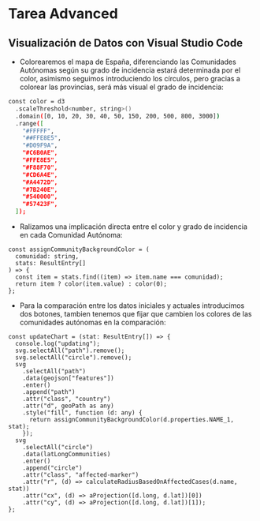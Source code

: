 # Tarea Advanced 

## Visualización de Datos con Visual Studio Code

- Colorearemos el mapa de España, diferenciando las Comunidades Autónomas según su grado de incidencia estará determinada por el color, asimismo seguimos introduciendo los círculos, pero gracias a colorear las provincias, será más visual el grado de incidencia:

```sh
const color = d3
  .scaleThreshold<number, string>()
  .domain([0, 10, 20, 30, 40, 50, 150, 200, 500, 800, 3000])
  .range([
    "#FFFFF",
    "##FFE8E5",
    "#D09F9A",
    "#C6B0AE",
    "#FFE8E5",
    "#F88F70",
    "#CD6A4E",
    "#A4472D",
    "#7B240E",
    "#540000",
    "#57423F",
  ]);
```

- Ralizamos una implicación directa entre el color y grado de incidencia en cada Comunidad Autónoma:

```
const assignCommunityBackgroundColor = (
  comunidad: string,
  stats: ResultEntry[]
) => {
  const item = stats.find((item) => item.name === comunidad);
  return item ? color(item.value) : color(0);
};
```

- Para la comparación entre los datos iniciales y actuales introducimos dos botones, tambien tenemos que fijar que cambien los colores de las comunidades autónomas en la comparación:

```
const updateChart = (stat: ResultEntry[]) => {
  console.log("updating");
  svg.selectAll("path").remove();
  svg.selectAll("circle").remove();
  svg
    .selectAll("path")
    .data(geojson["features"])
    .enter()
    .append("path")
    .attr("class", "country")
    .attr("d", geoPath as any)
    .style("fill", function (d: any) {
      return assignCommunityBackgroundColor(d.properties.NAME_1, stat);
    });
  svg
    .selectAll("circle")
    .data(latLongCommunities)
    .enter()
    .append("circle")
    .attr("class", "affected-marker")
    .attr("r", (d) => calculateRadiusBasedOnAffectedCases(d.name, stat))
    .attr("cx", (d) => aProjection([d.long, d.lat])[0])
    .attr("cy", (d) => aProjection([d.long, d.lat])[1]);
};
```
